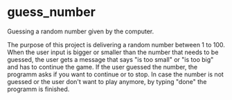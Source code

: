 # guess_number
Guessing a random number given by the computer.


The purpose of this project is delivering a random number between 1 to 100. 
When the user input is bigger or smaller than the number that needs to be guessed, the user gets a message that says "is too small" or "is too big" and has to continue the game. 
If the user guessed the number, the programm asks if you want to continue or to stop. 
In case the number is not guessed or the user don't want to play anymore, by typing "done" the programm is finished.
